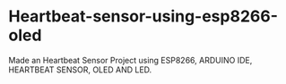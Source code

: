 # Heartbeat-sensor-using-esp8266-oled
Made an Heartbeat Sensor Project using ESP8266, ARDUINO IDE, HEARTBEAT SENSOR, OLED AND LED.
